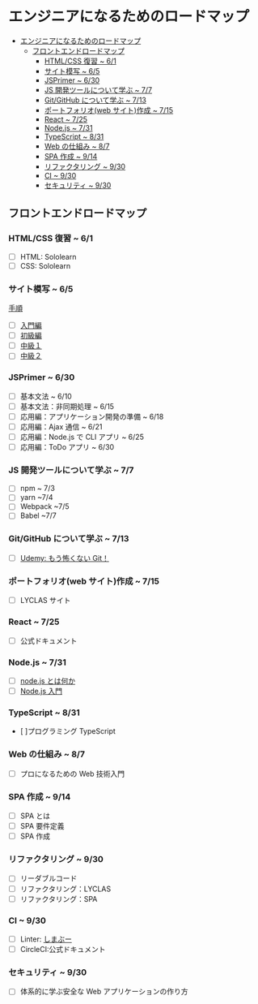 # エンジニアになるためのロードマップ

- [エンジニアになるためのロードマップ](#エンジニアになるためのロードマップ)
  - [フロントエンドロードマップ](#フロントエンドロードマップ)
    - [HTML/CSS 復習 ~ 6/1](#htmlcss-復習--61)
    - [サイト模写 ~ 6/5](#サイト模写--65)
    - [JSPrimer ~ 6/30](#jsprimer--630)
    - [JS 開発ツールについて学ぶ ~ 7/7](#js-開発ツールについて学ぶ--77)
    - [Git/GitHub について学ぶ ~ 7/13](#gitgithub-について学ぶ--713)
    - [ポートフォリオ(web サイト)作成 ~ 7/15](#ポートフォリオweb-サイト作成--715)
    - [React ~ 7/25](#react--725)
    - [Node.js ~ 7/31](#nodejs--731)
    - [TypeScript ~ 8/31](#typescript--831)
    - [Web の仕組み ~ 8/7](#web-の仕組み--87)
    - [SPA 作成 ~ 9/14](#spa-作成--914)
    - [リファクタリング ~ 9/30](#リファクタリング--930)
    - [CI ~ 9/30](#ci--930)
    - [セキュリティ ~ 9/30](#セキュリティ--930)

## フロントエンドロードマップ

### HTML/CSS 復習 ~ 6/1

- [ ] HTML: Sololearn
- [ ] CSS: Sololearn

### サイト模写 ~ 6/5

[手順](https://code-step.com/coding-step/)

- [ ] [入門編](https://code-step.com/demo/html/profile/)
- [ ] [初級編](https://code-step.com/demo/html/portfolio1/)
- [ ] [中級１](https://code-step.com/demo/html/blog/)
- [ ] [中級２](https://code-step.com/demo/html/store2/)

### JSPrimer ~ 6/30

- [ ] 基本文法 ~ 6/10
- [ ] 基本文法：非同期処理 ~ 6/15
- [ ] 応用編：アプリケーション開発の準備 ~ 6/18
- [ ] 応用編：Ajax 通信 ~ 6/21
- [ ] 応用編：Node.js で CLI アプリ ~ 6/25
- [ ] 応用編：ToDo アプリ ~ 6/30

### JS 開発ツールについて学ぶ ~ 7/7

- [ ] npm ~ 7/3
- [ ] yarn ~7/4
- [ ] Webpack ~7/5
- [ ] Babel ~7/7

### Git/GitHub について学ぶ ~ 7/13

- [ ] [Udemy: もう怖くない Git！](https://www.udemy.com/course/unscared_git/learn/lecture/6680054?start=15#overview)

### ポートフォリオ(web サイト)作成 ~ 7/15

- [ ] LYCLAS サイト

### React ~ 7/25

- [ ] 公式ドキュメント

### Node.js ~ 7/31

- [ ] [node.js とは何か](https://badatmath.hatenablog.com/entry/20101020/1287587240)
- [ ] [Node.js 入門](https://rfs.jp/sb/javascript/node)

### TypeScript ~ 8/31

- [ ]プログラミング TypeScript

### Web の仕組み ~ 8/7

- [ ] プロになるための Web 技術入門

### SPA 作成 ~ 9/14

- [ ] SPA とは
- [ ] SPA 要件定義
- [ ] SPA 作成

### リファクタリング ~ 9/30

- [ ] リーダブルコード
- [ ] リファクタリング：LYCLAS
- [ ] リファクタリング：SPA

### CI ~ 9/30

- [ ] Linter: [しまぶー](https://qin.salon/archives)
- [ ] CircleCI:公式ドキュメント

### セキュリティ ~ 9/30

- [ ] 体系的に学ぶ安全な Web アプリケーションの作り方

<!-- ## サーバーサイドロードマップ
TBD -->
